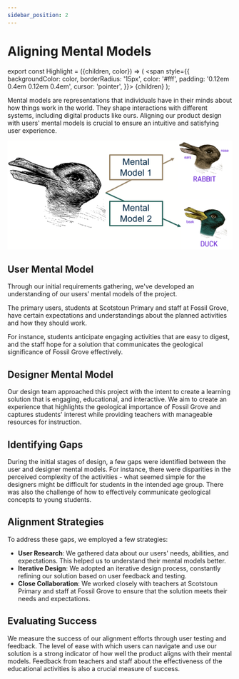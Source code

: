 ```yaml
---
sidebar_position: 2
---
```


# Aligning Mental Models

export const Highlight = ({children, color}) => (
<span
style={{
      backgroundColor: color,
      borderRadius: '15px',
      color: '#fff',
      padding: '0.12em 0.4em 0.12em 0.4em',
      cursor: 'pointer',
    }}>
{children}
</span>
);

Mental models are representations that individuals have in their minds about how things work in the world. They shape interactions with different systems, including digital products like ours. Aligning our product design with users' mental models is crucial to ensure an intuitive and satisfying user experience.

![Mental Model](../../static/img/mental_model.png)

## User Mental Model

Through our initial requirements gathering, we've developed an understanding of our users’ mental models of the project.

The primary users, students at Scotstoun Primary and staff at Fossil Grove, have certain expectations and understandings about the planned activities and how they should work.

For instance, students anticipate <Highlight color="#11a281">engaging activities</Highlight> that are easy to digest, and the staff hope for a solution that communicates the <Highlight color="#11a281">geological significance</Highlight> of Fossil Grove effectively.

## Designer Mental Model

Our design team approached this project with the intent to create a learning solution that is engaging, educational, and interactive. We aim to create an experience that highlights the geological importance of Fossil Grove and captures students' interest while providing teachers with manageable resources for instruction.

## Identifying Gaps

During the initial stages of design, a few gaps were identified between the user and designer mental models. For instance, there were disparities in the perceived complexity of the activities - what seemed simple for the designers might be difficult for students in the intended age group. There was also the challenge of how to effectively communicate geological concepts to young students.

## Alignment Strategies

To address these gaps, we employed a few strategies:

- **User Research**: We gathered data about our users' needs, abilities, and expectations. This helped us to understand their mental models better.
- **Iterative Design**: We adopted an iterative design process, constantly refining our solution based on user feedback and testing.
- **Close Collaboration**: We worked closely with teachers at Scotstoun Primary and staff at Fossil Grove to ensure that the solution meets their needs and expectations.

## Evaluating Success

We measure the success of our alignment efforts through user testing and feedback. The level of ease with which users can navigate and use our solution is a strong indicator of how well the product aligns with their mental models. Feedback from teachers and staff about the effectiveness of the educational activities is also a crucial measure of success.
